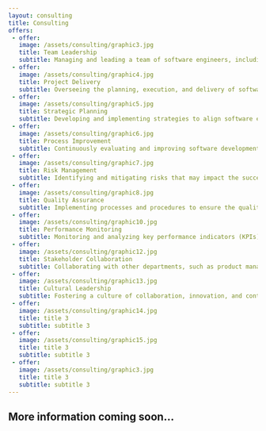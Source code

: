 ```yaml
---
layout: consulting
title: Consulting
offers:
 - offer:
   image: /assets/consulting/graphic3.jpg
   title: Team Leadership
   subtitle: Managing and leading a team of software engineers, including hiring, training, mentoring, and performance evaluation.
 - offer:
   image: /assets/consulting/graphic4.jpg
   title: Project Delivery
   subtitle: Overseeing the planning, execution, and delivery of software projects, ensuring they are completed on time, within budget, and to the required quality standards.
 - offer:
   image: /assets/consulting/graphic5.jpg
   title: Strategic Planning
   subtitle: Developing and implementing strategies to align software engineering efforts with the overall goals and objectives of the organization.
 - offer:
   image: /assets/consulting/graphic6.jpg
   title: Process Improvement
   subtitle: Continuously evaluating and improving software development processes and practices to increase efficiency, productivity, and quality.
 - offer:
   image: /assets/consulting/graphic7.jpg
   title: Risk Management
   subtitle: Identifying and mitigating risks that may impact the successful delivery of software projects, including technical risks, resource constraints, and changes in project scope.
 - offer:
   image: /assets/consulting/graphic8.jpg
   title: Quality Assurance
   subtitle: Implementing processes and procedures to ensure the quality of software products, including testing, code review, and quality assurance measures.
 - offer:
   image: /assets/consulting/graphic10.jpg
   title: Performance Monitoring
   subtitle: Monitoring and analyzing key performance indicators (KPIs) to track the progress and performance of software development projects, and making data-driven decisions to drive improvements.
 - offer:
   image: /assets/consulting/graphic12.jpg
   title: Stakeholder Collaboration
   subtitle: Collaborating with other departments, such as product management, marketing, and sales, to ensure alignment of software development efforts with overall business objectives and customer needs.
 - offer:
   image: /assets/consulting/graphic13.jpg
   title: Cultural Leadership
   subtitle: Fostering a culture of collaboration, innovation, and continuous improvement within the software engineering team, promoting diversity and inclusion, and creating a positive work environment.
 - offer:
   image: /assets/consulting/graphic14.jpg
   title: title 3
   subtitle: subtitle 3
 - offer:
   image: /assets/consulting/graphic15.jpg
   title: title 3
   subtitle: subtitle 3
 - offer:
   image: /assets/consulting/graphic3.jpg
   title: title 3
   subtitle: subtitle 3
---
```


<h2>More information coming soon...<h2>